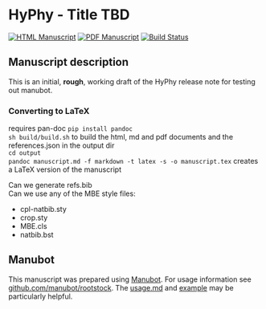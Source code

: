 # HyPhy - Title TBD

[![HTML Manuscript](https://img.shields.io/badge/manuscript-HTML-blue.svg)](https://rdvelazquez.github.io/hyphy_release_manuscript/)
[![PDF Manuscript](https://img.shields.io/badge/manuscript-PDF-blue.svg)](https://rdvelazquez.github.io/hyphy_release_manuscript/manuscript.pdf)
[![Build Status](https://travis-ci.com/rdvelazquez/hyphy_release_manuscript.svg?branch=master)](https://travis-ci.com/rdvelazquez/hyphy_release_manuscript)

## Manuscript description

<!-- usage note: edit this section. -->

This is an initial, __rough__, working draft of the HyPhy release note for testing out manubot.

### Converting to LaTeX
requires pan-doc `pip install pandoc`  
`sh build/build.sh` to build the html, md and pdf documents and the references.json in the output dir  
`cd output`  
`pandoc manuscript.md -f markdown -t latex -s -o manuscript.tex` creates a LaTeX version of the manuscript

Can we generate refs.bib  
Can we use any of the MBE style files:  
+ cpl-natbib.sty  
+ crop.sty  
+ MBE.cls  
+ natbib.bst  


## Manubot

<!-- usage note: do not edit this section -->

This manuscript was prepared using [Manubot](https://github.com/manubot/manubot). For usage information see [github.com/manubot/rootstock](https://github.com/manubot/rootstock). The [usage.md](https://github.com/manubot/rootstock/blob/master/USAGE.md) and [example](https://manubot.github.io/rootstock/) may be particularly helpful. 

